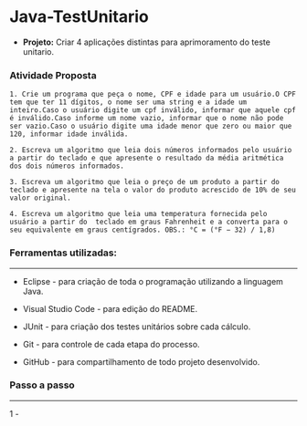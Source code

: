 # Java-TestUnitario

- __Projeto:__ Criar 4 aplicações distintas para aprimoramento do teste unitario.

### __Atividade Proposta__
~~~
1. Crie um programa que peça o nome, CPF e idade para um usuário.O CPF tem que ter 11 dígitos, o nome ser uma string e a idade um inteiro.Caso o usuário digite um cpf inválido, informar que aquele cpf é inválido.Caso informe um nome vazio, informar que o nome não pode ser vazio.Caso o usuário digite uma idade menor que zero ou maior que 120, informar idade inválida.
~~~
~~~
2. Escreva um algoritmo que leia dois números informados pelo usuário a partir do teclado e que apresente o resultado da média aritmética dos dois números informados.
~~~
~~~
3. Escreva um algoritmo que leia o preço de um produto a partir do teclado e apresente na tela o valor do produto acrescido de 10% de seu valor original.
~~~
~~~
4. Escreva um algoritmo que leia uma temperatura fornecida pelo usuário a partir do  teclado em graus Fahrenheit e a converta para o seu equivalente em graus centígrados. OBS.: °C = (°F − 32) / 1,8)
~~~
### __Ferramentas utilizadas:__
---
- Eclipse - para criação de toda o programação utilizando a linguagem Java.

- Visual Studio Code - para edição do README.

- JUnit - para criação dos testes unitários sobre cada cálculo.

- Git - para controle de cada etapa do processo.

- GitHub - para compartilhamento de todo projeto desenvolvido.   


### __Passo a passo__
---
1 - 